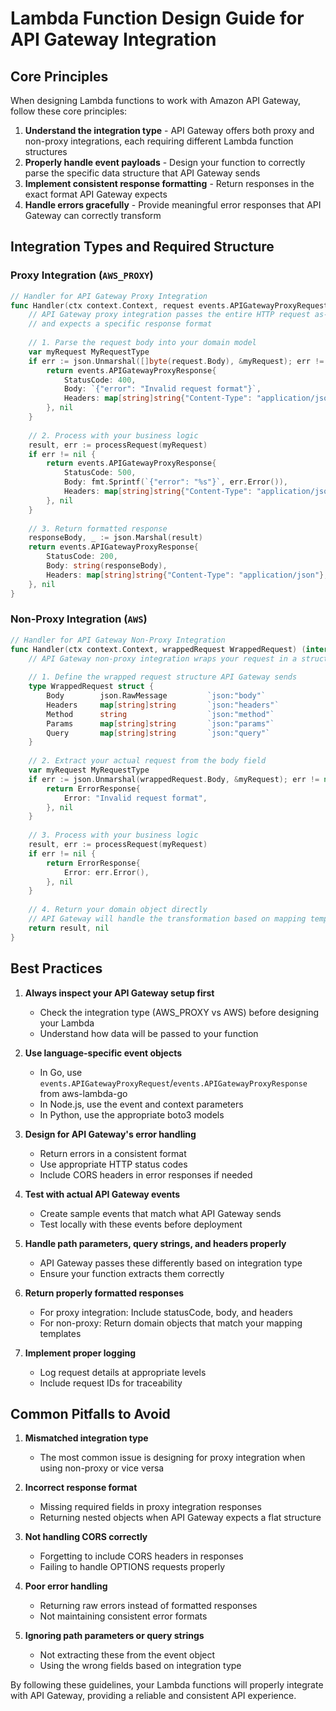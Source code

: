 # Lambda Function Design Guide for API Gateway Integration

## Core Principles

When designing Lambda functions to work with Amazon API Gateway, follow these core principles:

1. **Understand the integration type** - API Gateway offers both proxy and non-proxy integrations, each requiring different Lambda function structures
2. **Properly handle event payloads** - Design your function to correctly parse the specific data structure that API Gateway sends
3. **Implement consistent response formatting** - Return responses in the exact format API Gateway expects
4. **Handle errors gracefully** - Provide meaningful error responses that API Gateway can correctly transform

## Integration Types and Required Structure

### Proxy Integration (`AWS_PROXY`)

```go
// Handler for API Gateway Proxy Integration
func Handler(ctx context.Context, request events.APIGatewayProxyRequest) (events.APIGatewayProxyResponse, error) {
    // API Gateway proxy integration passes the entire HTTP request as-is
    // and expects a specific response format
    
    // 1. Parse the request body into your domain model
    var myRequest MyRequestType
    if err := json.Unmarshal([]byte(request.Body), &myRequest); err != nil {
        return events.APIGatewayProxyResponse{
            StatusCode: 400,
            Body: `{"error": "Invalid request format"}`,
            Headers: map[string]string{"Content-Type": "application/json"},
        }, nil
    }
    
    // 2. Process with your business logic
    result, err := processRequest(myRequest)
    if err != nil {
        return events.APIGatewayProxyResponse{
            StatusCode: 500,
            Body: fmt.Sprintf(`{"error": "%s"}`, err.Error()),
            Headers: map[string]string{"Content-Type": "application/json"},
        }, nil
    }
    
    // 3. Return formatted response
    responseBody, _ := json.Marshal(result)
    return events.APIGatewayProxyResponse{
        StatusCode: 200,
        Body: string(responseBody),
        Headers: map[string]string{"Content-Type": "application/json"},
    }, nil
}
```

### Non-Proxy Integration (`AWS`)

```go
// Handler for API Gateway Non-Proxy Integration
func Handler(ctx context.Context, wrappedRequest WrappedRequest) (interface{}, error) {
    // API Gateway non-proxy integration wraps your request in a structure
    
    // 1. Define the wrapped request structure API Gateway sends
    type WrappedRequest struct {
        Body        json.RawMessage         `json:"body"`
        Headers     map[string]string       `json:"headers"`
        Method      string                  `json:"method"`
        Params      map[string]string       `json:"params"`
        Query       map[string]string       `json:"query"`
    }
    
    // 2. Extract your actual request from the body field
    var myRequest MyRequestType
    if err := json.Unmarshal(wrappedRequest.Body, &myRequest); err != nil {
        return ErrorResponse{
            Error: "Invalid request format",
        }, nil
    }
    
    // 3. Process with your business logic
    result, err := processRequest(myRequest)
    if err != nil {
        return ErrorResponse{
            Error: err.Error(),
        }, nil
    }
    
    // 4. Return your domain object directly
    // API Gateway will handle the transformation based on mapping templates
    return result, nil
}
```

## Best Practices

1. **Always inspect your API Gateway setup first**
   - Check the integration type (AWS_PROXY vs AWS) before designing your Lambda
   - Understand how data will be passed to your function

2. **Use language-specific event objects**
   - In Go, use `events.APIGatewayProxyRequest`/`events.APIGatewayProxyResponse` from aws-lambda-go
   - In Node.js, use the event and context parameters
   - In Python, use the appropriate boto3 models

3. **Design for API Gateway's error handling**
   - Return errors in a consistent format
   - Use appropriate HTTP status codes
   - Include CORS headers in error responses if needed

4. **Test with actual API Gateway events**
   - Create sample events that match what API Gateway sends
   - Test locally with these events before deployment

5. **Handle path parameters, query strings, and headers properly**
   - API Gateway passes these differently based on integration type
   - Ensure your function extracts them correctly

6. **Return properly formatted responses**
   - For proxy integration: Include statusCode, body, and headers
   - For non-proxy: Return domain objects that match your mapping templates

7. **Implement proper logging**
   - Log request details at appropriate levels
   - Include request IDs for traceability

## Common Pitfalls to Avoid

1. **Mismatched integration type**
   - The most common issue is designing for proxy integration when using non-proxy or vice versa

2. **Incorrect response format**
   - Missing required fields in proxy integration responses
   - Returning nested objects when API Gateway expects a flat structure

3. **Not handling CORS correctly**
   - Forgetting to include CORS headers in responses
   - Failing to handle OPTIONS requests properly

4. **Poor error handling**
   - Returning raw errors instead of formatted responses
   - Not maintaining consistent error formats

5. **Ignoring path parameters or query strings**
   - Not extracting these from the event object
   - Using the wrong fields based on integration type

By following these guidelines, your Lambda functions will properly integrate with API Gateway, providing a reliable and consistent API experience.